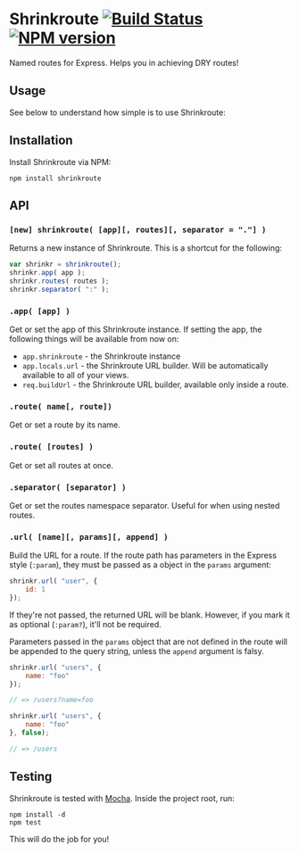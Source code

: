# Shrinkroute [![Build Status](https://travis-ci.org/gustavohenke/shrinkroute.png)](https://travis-ci.org/gustavohenke/shrinkroute) [![NPM version](https://badge.fury.io/js/shrinkroute.png)](http://badge.fury.io/js/shrinkroute)

Named routes for Express. Helps you in achieving DRY routes!

## Usage

See below to understand how simple is to use Shrinkroute:

## Installation

Install Shrinkroute via NPM:

```shell
npm install shrinkroute
```

## API

### `[new] shrinkroute( [app][, routes][, separator = "."] )`
Returns a new instance of Shrinkroute. This is a shortcut for the following:

```javascript
var shrinkr = shrinkroute();
shrinkr.app( app );
shrinkr.routes( routes );
shrinkr.separator( ":" );
```

### `.app( [app] )`
Get or set the app of this Shrinkroute instance.
If setting the app, the following things will be available from now on:

* `app.shrinkroute` - the Shrinkroute instance
* `app.locals.url` - the Shrinkroute URL builder. Will be automatically available to all of your views.
* `req.buildUrl` - the Shrinkroute URL builder, available only inside a route.

### `.route( name[, route])`
Get or set a route by its name.

### `.route( [routes] )`
Get or set all routes at once.

### `.separator( [separator] )`
Get or set the routes namespace separator. Useful for when using nested routes.

### `.url( [name][, params][, append] )`
Build the URL for a route. If the route path has parameters in the Express style (`:param`), they must be passed as a object in the `params` argument:

```javascript
shrinkr.url( "user", {
    id: 1
});
```

If they're not passed, the returned URL will be blank. However, if you mark it as optional (`:param?`), it'll not be required.

Parameters passed in the `params` object that are not defined in the route will be appended to the query string, unless the `append` argument is falsy.

```javascript
shrinkr.url( "users", {
    name: "foo"
});

// => /users?name=foo

shrinkr.url( "users", {
    name: "foo"
}, false);

// => /users
```

## Testing

Shrinkroute is tested with [Mocha](http://visionmedia.github.io/mocha). Inside the project root, run:

```shell
npm install -d
npm test
```

This will do the job for you!